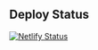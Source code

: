 ## Deploy Status 
[![Netlify Status](https://api.netlify.com/api/v1/badges/14c73444-0631-4ef8-844e-57588341bca5/deploy-status)](https://app.netlify.com/sites/troy-react-netlify-demo/deploys)